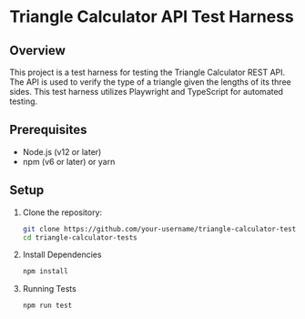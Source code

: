 # Triangle Calculator API Test Harness

## Overview

This project is a test harness for testing the Triangle Calculator REST API. The API is used to verify the type of a triangle given the lengths of its three sides. This test harness utilizes Playwright and TypeScript for automated testing.

## Prerequisites

- Node.js (v12 or later)
- npm (v6 or later) or yarn

## Setup

1. Clone the repository:

   ```sh
   git clone https://github.com/your-username/triangle-calculator-tests.git
   cd triangle-calculator-tests

2. Install Dependencies
    ```sh
   npm install

4. Running Tests
    ```sh
   npm run test

